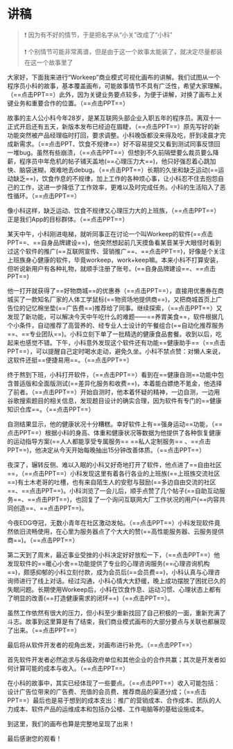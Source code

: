 # 讲稿

> :heavy_exclamation_mark: 因为有不好的情节，于是把名字从“小关”改成了“小科”
>
> :heavy_exclamation_mark: 个别情节可能非常离谱，但是由于这一个故事太能装了，就决定尽量都装在这一个故事里了

大家好，下面我来进行“Workeep”商业模式可视化画布的讲解。我们试图从一个程序员小科的故事，基本覆盖画布，可能故事情节不具有广泛性，希望大家理解。（==点击PPT==）此外，因为关键业务要点较多，为便于讲解，对换了画布上关键业务和重要合作的位置。（==点击PPT==）

故事的主人公小科今年28岁，是某互联网头部企业入职五年的程序员。离双十一正式开启还有五天，新版本发布已经迫在眉睫，（==点击PPT==）原先写好的新功能突然被产品经理临时打回，要求调整。小科晚饭都没来得及吃，肝到凌晨才完成新需求。（==点击PPT、饮食不规律==）好不容易提交又看到测试同事反馈回一堆bug。虽然有些崩溃，（==点击PPT==）但想到不久前隔壁要么裁员要么降薪，程序员中年危机的帖子铺天盖地(==心理压力大==)，他只好强忍着心跳加快、脑袋迷糊，艰难地去debug。（==点击PPT==）长期的久坐和缺乏运动(==运动缺乏==)，饮食作息的不规律，加上工作的各种烦心事，让小科忍不住去抱怨自己的工作，这进一步降低了工作效率，更难以及时完成任务。小科的生活陷入了恶性循环。（==点击PPT==）

像小科这样，缺乏运动、饮食不规律又心理压力大的上班族，（==点击PPT==）正是我们App的目标群体。（==点击PPT==）

某天中午，小科刚进电梯，就听同事正在讨论一个叫Workeep的软件(==点击PPT==、==自身品牌建设==)，他突然想起前几天摸鱼看某音某乎大眼怪时看到过这个软件的推广(==互联网宣传、营销推广==、==点击PPT==)，好像是个关注上班族身心健康的软件，毕竟workeep，work+keep嘛。本来小科不打算安装，但听说新用户有各种礼物，就顺手注册了账号。(==自身品牌建设==、==点击PPT==)

他一打开就获得了==好物商城==的优惠券（==点击PPT==），直接用优惠券在商城买了一款知名厂家的人体工学鼠标(==物资场地提供商==)，又把商城首页上广告位的记忆棉坐垫(==广告费==)推荐给了同事。继续探索，（==点击PPT==）又发现了新功能，可以解决今天中午吃什么的难题——==养胃美食==，软件根据几个小条件，自动推荐了高营养的、经专业人士设计的午餐组合(==自动化推荐服务==、==专业团队==)。小科立刻下单了一批精选的健康食品套餐。收到以后，吃起来也感觉不错。下午，小科意外发现这个软件还有功能==健康助手==（==点击PPT==），可以提醒自己定时喝水走动，避免久坐。小科不禁点赞：对懒人来说，这软件还挺==便捷易用==。（==点击PPT==）

终于熬到下班，小科打开软件，（==点击PPT==）看到在==健康自测==功能中包含普适版和全面版测试(==差异化服务和收费==)，本着能白嫖绝不氪金，他选择了前者。（==点击PPT==）开始自测时，他本着怀疑的精神，一边自测，一边用谷歌搜索题目的相关信息，发现题目设计的确实合理，因为软件有专门的==健康知识仓库==。（==点击PPT==）

自测结果显示，他的健康状况十分糟糕。幸好软件上有==强身运动==功能，（==点击PPT==）根据小科的身高、体重和健康状况等数据为他提供了各种恢复健康的运动指导方案(==人人都能享受专属服务== ==私人定制服务== 、==点击PPT==)，他决定从今天开始每晚抽出15分钟改善体质。（==点击PPT==）



夜深了，辗转反侧、难以入眠的小科又好奇地打开了软件，他点进了==自由社区==，（==点击PPT==）小科发现这里有着各行各业的上班族(==上班族交流社区==)有土木老哥的吐槽，也有来自陌生人的安慰与鼓励(==多边自由交流的社区==、==点击PPT==)。小科浏览了一会儿后，顺手点赞了几个帖子(==自助互动服务==、==点击PPT==)，也回复了一个询问互联网大厂工作状况的用户(==内容共同创造==、==点击PPT==)。

今夜EDG夺冠，无数小青年在社区激动发帖。（==点击PPT==）小科发现软件竟然依旧流畅使用，在心里为服务器点了个大大的赞(==高性能服务器、云服务提供商==)。（==点击PPT==）

第二天到了周末，最近事业受挫的小科决定好好放松一下，（==点击PPT==）他发现软件的==暖心小舍==功能提供了专业的心理咨询服务(==心理咨询机构==)，颇感抑郁的小科立刻付款，成为会员后(==会员费==)，小科认真与心理咨询师进行了线上对话。经过沟通，小科心情大大舒缓，晚上成功摆脱了困扰已久的失眠问题。长期使用Workeep后，小科在饮食作息、运动习惯、心理状态上都有了明显的改善(==打造健康需求的闭环==)（==点击PPT==）。

虽然工作依然有很大的压力，但小科至少重新找回了自己积极的一面，重新充满了斗志。故事到这里算是有了结束，我们商业模式画布的大部分要点与关联也都展现了出来。（==点击PPT==）

最后将从软件开发者的视角出发，对画布进行补充。（==点击PPT==）

首先软件开发者必然追求与各级政府单位和其他企业的合作共赢；其次是开发者如何计算可能的成本与收入。（==点击PPT==）

在小科的故事中，其实已经体现了一些要点。（==点击PPT==）收入可能包括：设计广告位带来的广告费、充值的会员费、推荐商品的渠道分成；（==点击PPT==）最后也是易于想到的成本支出：推广的营销成本、合作成本、团队的人力成本、软件产品的运维成本和包括办公楼、工作电脑等的基础设施成本。

到这里，我们的画布也算是完整地呈现了出来！

最后感谢您的观看！



